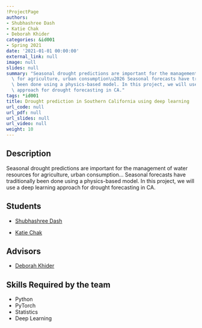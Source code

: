 ```yaml
---
!ProjectPage
authors:
- Shubhashree Dash
- Katie Chak
- Deborah Khider
categories: &id001
- Spring 2021
date: '2021-01-01 00:00:00'
external_link: null
image: null
slides: null
summary: "Seasonal drought predictions are important for the management of water resources\
  \ for agriculture, urban consumption\u2026 Seasonal forecasts have traditionally\
  \ been done using a physics-based model. In this project, we will use a deep learning\
  \ approach for drought forecasting in CA."
tags: *id001
title: Drought prediction in Southern California using deep learning
url_code: null
url_pdf: null
url_slides: null
url_video: null
weight: 10
---
```

## Description

Seasonal drought predictions are important for the management of water resources for agriculture, urban consumption… Seasonal forecasts have traditionally been done using a physics-based model. In this project, we will use a deep learning approach for drought forecasting in CA.





## Students

* [Shubhashree Dash](../../../author/shubhashree-dash)

* [Katie Chak](../../../author/katie-chak)

## Advisors

* [Deborah Khider](../../../author/deborah-khider)

## Skills Required by the team


* Python
* PyTorch
* Statistics
* Deep Learning